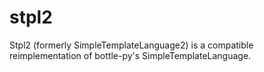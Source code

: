 stpl2
=====

Stpl2 (formerly SimpleTemplateLanguage2) is a compatible reimplementation of bottle-py's SimpleTemplateLanguage. 
